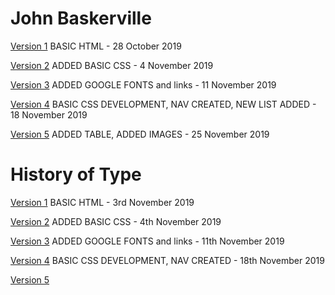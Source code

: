 # John Baskerville

[Version 1](https://cupples98.github.io/john_baskerville/john_baskerville1.html) BASIC HTML - 28 October 2019

[Version 2](https://cupples98.github.io/john_baskerville/baskerville.html) ADDED BASIC CSS - 4 November 2019

[Version 3](https://cupples98.github.io/baskerville-two/baskerville-3.html) ADDED GOOGLE FONTS and links - 11 November 2019

[Version 4](https://cupples98.github.io/baskerville-two/baskerville-4.html) BASIC CSS DEVELOPMENT, NAV CREATED, NEW LIST ADDED - 18 November 2019

[Version 5](https://cupples98.github.io/baskerville-two/baskerville-5.html) ADDED TABLE, ADDED IMAGES - 25 November 2019


# History of Type

[Version 1](https://cupples98.github.io/john_baskerville/history.html) BASIC HTML - 3rd November 2019

[Version 2](https://cupples98.github.io/john_baskerville/history_2.html)
ADDED BASIC CSS - 4th November 2019

[Version 3](https://cupples98.github.io/john_baskerville/history_3.html) ADDED GOOGLE FONTS and links - 11th November 2019

[Version 4](https://cupples98.github.io/john_baskerville/history-4.html)  BASIC CSS DEVELOPMENT, NAV CREATED - 18th November 2019

[Version 5](https://)  